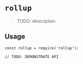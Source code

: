 # `rollup`

> TODO: description

## Usage

```
const rollup = require('rollup');

// TODO: DEMONSTRATE API
```
